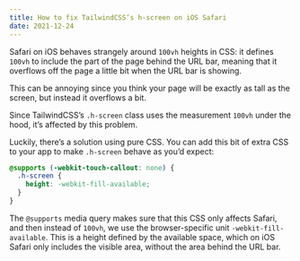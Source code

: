 ```yaml
---
title: How to fix TailwindCSS’s h-screen on iOS Safari
date: 2021-12-24
---
```


Safari on iOS behaves strangely around `100vh` heights in CSS: it defines `100vh` to include the part of the page behind the URL bar, meaning that it overflows off the page a little bit when the URL bar is showing.

This can be annoying since you think your page will be exactly as tall as the screen, but instead it overflows a bit.

Since TailwindCSS’s `.h-screen` class uses the measurement `100vh` under the hood, it’s affected by this problem.

Luckily, there’s a solution using pure CSS. You can add this bit of extra CSS to your app to make `.h-screen` behave as you’d expect:

```css
@supports (-webkit-touch-callout: none) {
  .h-screen {
    height: -webkit-fill-available;
  }
}
```

The `@supports` media query makes sure that this CSS only affects Safari, and then instead of `100vh`, we use the browser-specific unit `-webkit-fill-available`. This is a height defined by the available space, which on iOS Safari only includes the visible area, without the area behind the URL bar.
